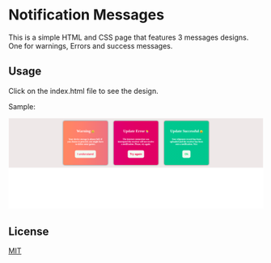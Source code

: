 # Notification Messages 

This is a simple HTML and CSS page that features 3 messages designs. One for warnings, Errors and success messages.

## Usage

Click on the index.html file to see the design.

Sample:


![alt text](field.png)

## License
[MIT](https://choosealicense.com/licenses/mit/)